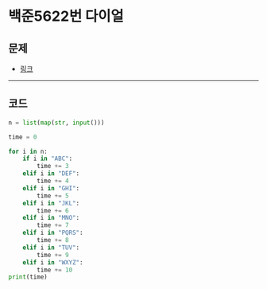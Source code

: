 # 백준5622번 다이얼

## 문제

- [링크](https://www.acmicpc.net/problem/5622)

---

## 코드

```python
n = list(map(str, input()))

time = 0

for i in n:
    if i in "ABC":
        time += 3
    elif i in "DEF":
        time += 4
    elif i in "GHI":
        time += 5
    elif i in "JKL":
        time += 6
    elif i in "MNO":
        time += 7
    elif i in "PQRS":
        time += 8
    elif i in "TUV":
        time += 9
    elif i in "WXYZ":
        time += 10
print(time)

```

